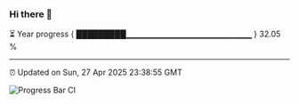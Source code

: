 ### Hi there 👋

⏳ Year progress { █████████▁▁▁▁▁▁▁▁▁▁▁▁▁▁▁▁▁▁▁▁▁ } 32.05 %

---

⏰ Updated on Sun, 27 Apr 2025 23:38:55 GMT

![Progress Bar CI](https://github.com/IshwaranRudhara/GIT-ACTION/workflows/Progress%20Bar%20CI/badge.svg)

